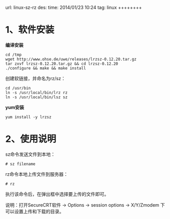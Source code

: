 url: linux-sz-rz
des: 
time: 2014/01/23 10:24
tag: linux
++++++++

# 1、软件安装

**编译安装**

```
cd /tmp
wget http://www.ohse.de/uwe/releases/lrzsz-0.12.20.tar.gz
tar zxvf lrzsz-0.12.20.tar.gz && cd lrzsz-0.12.20
./configure && make && make install
```
创建软链接，并命名为rz/sz：
```
cd /usr/bin
ln -s /usr/local/bin/lrz rz
ln -s /usr/local/bin/lsz sz
```

**yum安装**

```
yum install -y lrzsz
```
# 2、使用说明

sz命令发送文件到本地：
```
# sz filename
```

rz命令本地上传文件到服务器：
```
# rz
```
执行该命令后，在弹出框中选择要上传的文件即可。

说明：打开SecureCRT软件 -> Options -> session options -> X/Y/Zmodem 下可以设置上传和下载的目录。